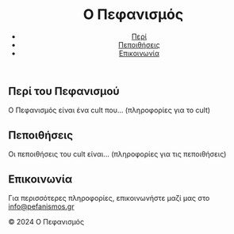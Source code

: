 <!DOCTYPE html>
<html lang="el">
<head>
    <meta charset="UTF-8">
    <meta name="viewport" content="width=device-width, initial-scale=1.0">
    <title>Ο Πεφανισμός</title>
    <link rel="stylesheet" href="style.css">
</head>
<body>
    <header>
        <h1>Ο Πεφανισμός</h1>
        <nav>
            <ul>
                <li><a href="#about">Περί</a></li>
                <li><a href="#beliefs">Πεποιθήσεις</a></li>
                <li><a href="#contact">Επικοινωνία</a></li>
            </ul>
        </nav>
    </header>
    <main>
        <section id="about">
            <h2>Περί του Πεφανισμού</h2>
            <p>Ο Πεφανισμός είναι ένα cult που... (πληροφορίες για το cult)</p>
        </section>
        <section id="beliefs">
            <h2>Πεποιθήσεις</h2>
            <p>Οι πεποιθήσεις του cult είναι... (πληροφορίες για τις πεποιθήσεις)</p>
        </section>
        <section id="contact">
            <h2>Επικοινωνία</h2>
            <p>Για περισσότερες πληροφορίες, επικοινωνήστε μαζί μας στο <a href="mailto:info@pefanismos.gr">info@pefanismos.gr</a></p>
        </section>
    </main>
    <footer>
        <p>&copy; 2024 Ο Πεφανισμός</p>
    </footer>
    <script src="script.js"></script>
</body>
</html>
